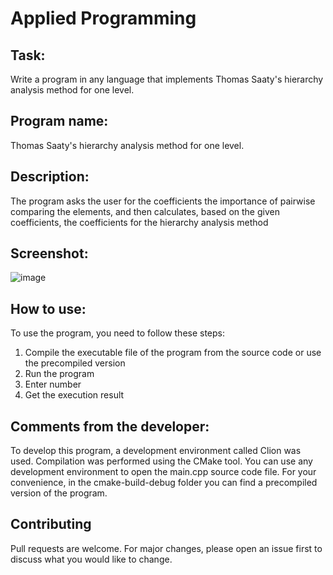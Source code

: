 # Applied Programming

## Task:

Write a program in any language that implements Thomas Saaty's hierarchy analysis method for one level.

## Program name:

Thomas Saaty's hierarchy analysis method for one level.

## Description:

The program asks the user for the coefficients the importance of pairwise comparing the elements, and then calculates, based on the given coefficients, the coefficients for the hierarchy analysis method

## Screenshot:
![image](https://cdn.discordapp.com/attachments/719111306929635431/926276964690563122/unknown.png)

## How to use:

To use the program, you need to follow these steps:
1) Compile the executable file of the program from the source code or use the precompiled version
2) Run the program
3) Enter number
4) Get the execution result

## Comments from the developer:

To develop this program, a development environment called Clion was used.
Compilation was performed using the CMake tool. You can use any development environment to open the main.cpp source code file. For your convenience, in the cmake-build-debug folder you can find a precompiled version of the program.


## Contributing
Pull requests are welcome. For major changes, please open an issue first to discuss what you would like to change.